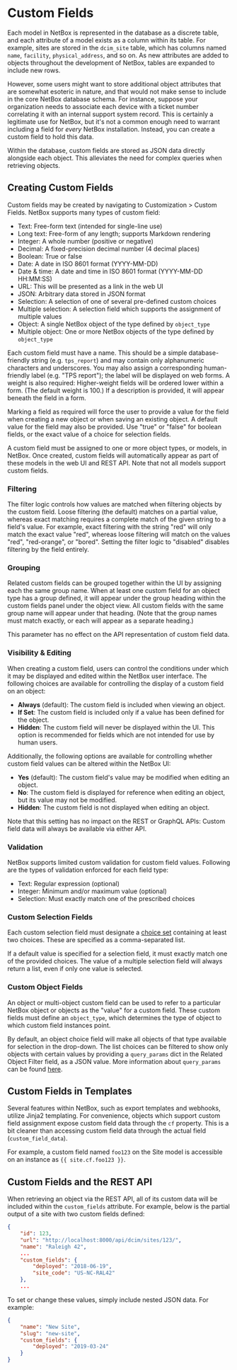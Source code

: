 # Custom Fields

Each model in NetBox is represented in the database as a discrete table, and each attribute of a model exists as a column within its table. For example, sites are stored in the `dcim_site` table, which has columns named `name`, `facility`, `physical_address`, and so on. As new attributes are added to objects throughout the development of NetBox, tables are expanded to include new rows.

However, some users might want to store additional object attributes that are somewhat esoteric in nature, and that would not make sense to include in the core NetBox database schema. For instance, suppose your organization needs to associate each device with a ticket number correlating it with an internal support system record. This is certainly a legitimate use for NetBox, but it's not a common enough need to warrant including a field for _every_ NetBox installation. Instead, you can create a custom field to hold this data.

Within the database, custom fields are stored as JSON data directly alongside each object. This alleviates the need for complex queries when retrieving objects.

## Creating Custom Fields

Custom fields may be created by navigating to Customization > Custom Fields. NetBox supports many types of custom field:

* Text: Free-form text (intended for single-line use)
* Long text: Free-form of any length; supports Markdown rendering
* Integer: A whole number (positive or negative)
* Decimal: A fixed-precision decimal number (4 decimal places)
* Boolean: True or false
* Date: A date in ISO 8601 format (YYYY-MM-DD)
* Date & time: A date and time in ISO 8601 format (YYYY-MM-DD HH:MM:SS)
* URL: This will be presented as a link in the web UI
* JSON: Arbitrary data stored in JSON format
* Selection: A selection of one of several pre-defined custom choices
* Multiple selection: A selection field which supports the assignment of multiple values
* Object: A single NetBox object of the type defined by `object_type`
* Multiple object: One or more NetBox objects of the type defined by `object_type`

Each custom field must have a name. This should be a simple database-friendly string (e.g. `tps_report`) and may contain only alphanumeric characters and underscores. You may also assign a corresponding human-friendly label (e.g. "TPS report"); the label will be displayed on web forms. A weight is also required: Higher-weight fields will be ordered lower within a form. (The default weight is 100.) If a description is provided, it will appear beneath the field in a form.

Marking a field as required will force the user to provide a value for the field when creating a new object or when saving an existing object. A default value for the field may also be provided. Use "true" or "false" for boolean fields, or the exact value of a choice for selection fields.

A custom field must be assigned to one or more object types, or models, in NetBox. Once created, custom fields will automatically appear as part of these models in the web UI and REST API. Note that not all models support custom fields.

### Filtering

The filter logic controls how values are matched when filtering objects by the custom field. Loose filtering (the default) matches on a partial value, whereas exact matching requires a complete match of the given string to a field's value. For example, exact filtering with the string "red" will only match the exact value "red", whereas loose filtering will match on the values "red", "red-orange", or "bored". Setting the filter logic to "disabled" disables filtering by the field entirely.

### Grouping

Related custom fields can be grouped together within the UI by assigning each the same group name. When at least one custom field for an object type has a group defined, it will appear under the group heading within the custom fields panel under the object view. All custom fields with the same group name will appear under that heading. (Note that the group names must match exactly, or each will appear as a separate heading.)

This parameter has no effect on the API representation of custom field data.

### Visibility & Editing

When creating a custom field, users can control the conditions under which it may be displayed and edited within the NetBox user interface. The following choices are available for controlling the display of a custom field on an object:

* **Always** (default): The custom field is included when viewing an object.
* **If Set**: The custom field is included only if a value has been defined for the object.
* **Hidden**: The custom field will never be displayed within the UI. This option is recommended for fields which are not intended for use by human users.

Additionally, the following options are available for controlling whether custom field values can be altered within the NetBox UI:

* **Yes** (default): The custom field's value may be modified when editing an object.
* **No**: The custom field is displayed for reference when editing an object, but its value may not be modified.
* **Hidden**: The custom field is not displayed when editing an object.

Note that this setting has no impact on the REST or GraphQL APIs: Custom field data will always be available via either API.

### Validation

NetBox supports limited custom validation for custom field values. Following are the types of validation enforced for each field type:

* Text: Regular expression (optional)
* Integer: Minimum and/or maximum value (optional)
* Selection: Must exactly match one of the prescribed choices

### Custom Selection Fields

Each custom selection field must designate a [choice set](../models/extras/customfieldchoiceset.md) containing at least two choices. These are specified as a comma-separated list.

If a default value is specified for a selection field, it must exactly match one of the provided choices. The value of a multiple selection field will always return a list, even if only one value is selected.

### Custom Object Fields

An object or multi-object custom field can be used to refer to a particular NetBox object or objects as the "value" for a custom field. These custom fields must define an `object_type`, which determines the type of object to which custom field instances point.

By default, an object choice field will make all objects of that type available for selection in the drop-down. The list choices can be filtered to show only objects with certain values by providing a `query_params` dict in the Related Object Filter field, as a JSON value. More information about `query_params` can be found [here](./custom-scripts.md#objectvar).

## Custom Fields in Templates

Several features within NetBox, such as export templates and webhooks, utilize Jinja2 templating. For convenience, objects which support custom field assignment expose custom field data through the `cf` property. This is a bit cleaner than accessing custom field data through the actual field (`custom_field_data`).

For example, a custom field named `foo123` on the Site model is accessible on an instance as `{{ site.cf.foo123 }}`.

## Custom Fields and the REST API

When retrieving an object via the REST API, all of its custom data will be included within the `custom_fields` attribute. For example, below is the partial output of a site with two custom fields defined:

```json
{
    "id": 123,
    "url": "http://localhost:8000/api/dcim/sites/123/",
    "name": "Raleigh 42",
    ...
    "custom_fields": {
        "deployed": "2018-06-19",
        "site_code": "US-NC-RAL42"
    },
    ...
```

To set or change these values, simply include nested JSON data. For example:

```json
{
    "name": "New Site",
    "slug": "new-site",
    "custom_fields": {
        "deployed": "2019-03-24"
    }
}
```
